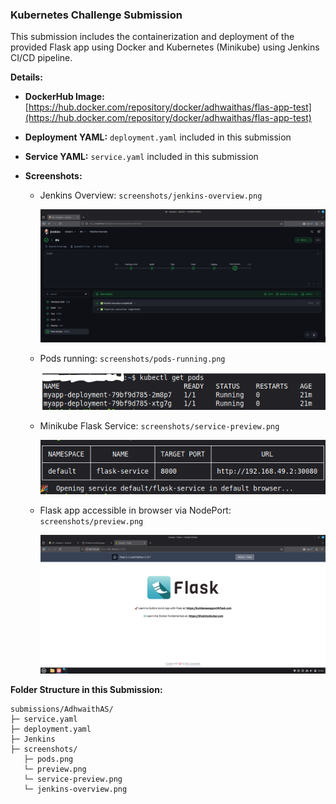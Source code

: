 ### **Kubernetes Challenge Submission**

This submission includes the containerization and deployment of the provided Flask app using Docker and Kubernetes (Minikube) using Jenkins CI/CD pipeline.

**Details:**

* **DockerHub Image:** [https://hub.docker.com/repository/docker/adhwaithas/flas-app-test](https://hub.docker.com/repository/docker/adhwaithas/flas-app-test)
* **Deployment YAML:** `deployment.yaml` included in this submission
* **Service YAML:** `service.yaml` included in this submission
* **Screenshots:**

  * Jenkins Overview: `screenshots/jenkins-overview.png`
  
       ![Jenkins Overview](https://github.com/AdhwaithAS/devOps-challenge-1/blob/main/submissions/AdhwaithAS/screenshot/jenkins-overview.png)

  * Pods running: `screenshots/pods-running.png`

       ![Pods Running](https://github.com/AdhwaithAS/devOps-challenge-1/blob/main/submissions/AdhwaithAS/screenshot/pods.png)
  

  * Minikube Flask Service: `screenshots/service-preview.png`

       ![Minikube Flask Service](https://github.com/AdhwaithAS/devOps-challenge-1/blob/main/submissions/AdhwaithAS/screenshot/service-preview.png)


  * Flask app accessible in browser via NodePort: `screenshots/preview.png`

       ![Flask app accessible in browser via NodePort](https://github.com/AdhwaithAS/devOps-challenge-1/blob/main/submissions/AdhwaithAS/screenshot/preview.png)

**Folder Structure in this Submission:**

```
submissions/AdhwaithAS/
├─ service.yaml
├─ deployment.yaml
├─ Jenkins
├─ screenshots/
   ├─ pods.png
   └─ preview.png
   └─ service-preview.png
   └─ jenkins-overview.png
